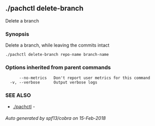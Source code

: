 ## ./pachctl delete-branch

Delete a branch

### Synopsis


Delete a branch, while leaving the commits intact

```
./pachctl delete-branch repo-name branch-name
```

### Options inherited from parent commands

```
      --no-metrics   Don't report user metrics for this command
  -v, --verbose      Output verbose logs
```

### SEE ALSO
* [./pachctl](./pachctl.md)	 - 

###### Auto generated by spf13/cobra on 15-Feb-2018
